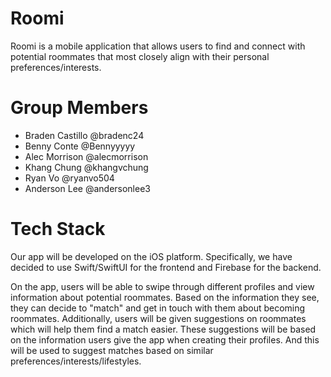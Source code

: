 # Roomi
Roomi is a mobile application that allows users to find and connect with potential roommates that most closely align with their personal preferences/interests.

# Group Members
- Braden Castillo @bradenc24
- Benny Conte @Bennyyyyy
- Alec Morrison @alecmorrison
- Khang Chung @khangvchung
- Ryan Vo @ryanvo504
- Anderson Lee @andersonlee3

# Tech Stack
Our app will be developed on the iOS platform. Specifically, we have decided to use Swift/SwiftUI for the frontend and Firebase for the backend.

On the app, users will be able to swipe through different profiles and view information about potential roommates. Based on the information they see, they can decide to "match" and get in touch with them about becoming roommates. Additionally, users will be given suggestions on roommates which will help them find a match easier. These suggestions will be based on the information users give the app when creating their profiles. And this will be used to suggest matches based on similar preferences/interests/lifestyles.
